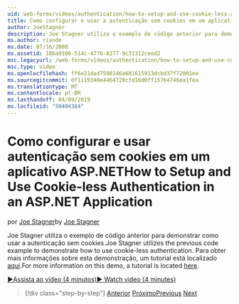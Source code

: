 ```yaml
---
uid: web-forms/videos/authentication/how-to-setup-and-use-cookie-less-authentication-in-an-aspnet-application
title: Como configurar e usar a autenticação sem cookies em um aplicativo ASP.NET | Microsoft Docs
author: JoeStagner
description: Joe Stagner utiliza o exemplo de código anterior para demonstrar como usar a autenticação sem cookies. Para obter mais informações sobre esta demonstração, um tutorial está localizado...
ms.author: riande
ms.date: 07/16/2008
ms.assetid: 10ba9106-514c-4776-8277-9c31312ceed2
msc.legacyurl: /web-forms/videos/authentication/how-to-setup-and-use-cookie-less-authentication-in-an-aspnet-application
msc.type: video
ms.openlocfilehash: ff6e21dad7598146a681615913dcbd37f72001ee
ms.sourcegitcommit: 0f1119340e4464720cfd16d0ff15764746ea1fea
ms.translationtype: MT
ms.contentlocale: pt-BR
ms.lasthandoff: 04/09/2019
ms.locfileid: "59404384"
---
```

# <a name="how-to-setup-and-use-cookie-less-authentication-in-an-aspnet-application"></a><span data-ttu-id="d6e70-104">Como configurar e usar autenticação sem cookies em um aplicativo ASP.NET</span><span class="sxs-lookup"><span data-stu-id="d6e70-104">How to Setup and Use Cookie-less Authentication in an ASP.NET Application</span></span>

<span data-ttu-id="d6e70-105">por [Joe Stagner](https://github.com/JoeStagner)</span><span class="sxs-lookup"><span data-stu-id="d6e70-105">by [Joe Stagner](https://github.com/JoeStagner)</span></span>

<span data-ttu-id="d6e70-106">Joe Stagner utiliza o exemplo de código anterior para demonstrar como usar a autenticação sem cookies.</span><span class="sxs-lookup"><span data-stu-id="d6e70-106">Joe Stagner utilizes the previous code example to demonstrate how to use cookie-less authentication.</span></span> <span data-ttu-id="d6e70-107">Para obter mais informações sobre esta demonstração, um tutorial está localizado [aqui](../../overview/older-versions-security/introduction/forms-authentication-configuration-and-advanced-topics-vb.md).</span><span class="sxs-lookup"><span data-stu-id="d6e70-107">For more information on this demo, a tutorial is located [here](../../overview/older-versions-security/introduction/forms-authentication-configuration-and-advanced-topics-vb.md).</span></span>

[<span data-ttu-id="d6e70-108">&#9654;Assista ao vídeo (4 minutos)</span><span class="sxs-lookup"><span data-stu-id="d6e70-108">&#9654; Watch video (4 minutes)</span></span>](https://channel9.msdn.com/Blogs/ASP-NET-Site-Videos/how-to-setup-and-use-cookie-less-authentication-in-an-aspnet-application)

> [!div class="step-by-step"]
> <span data-ttu-id="d6e70-109">[Anterior](how-to-change-the-forms-authentication-properties.md)
> [Próximo](asp-forms-login-relocation.md)</span><span class="sxs-lookup"><span data-stu-id="d6e70-109">[Previous](how-to-change-the-forms-authentication-properties.md)
[Next](asp-forms-login-relocation.md)</span></span>
